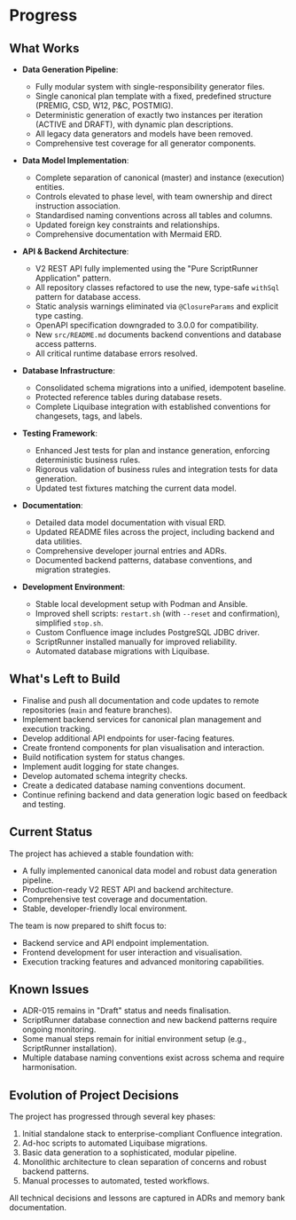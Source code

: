 # Progress

## What Works

- **Data Generation Pipeline**:
  - Fully modular system with single-responsibility generator files.
  - Single canonical plan template with a fixed, predefined structure (PREMIG, CSD, W12, P&C, POSTMIG).
  - Deterministic generation of exactly two instances per iteration (ACTIVE and DRAFT), with dynamic plan descriptions.
  - All legacy data generators and models have been removed.
  - Comprehensive test coverage for all generator components.

- **Data Model Implementation**:
  - Complete separation of canonical (master) and instance (execution) entities.
  - Controls elevated to phase level, with team ownership and direct instruction association.
  - Standardised naming conventions across all tables and columns.
  - Updated foreign key constraints and relationships.
  - Comprehensive documentation with Mermaid ERD.

- **API & Backend Architecture**:
  - V2 REST API fully implemented using the "Pure ScriptRunner Application" pattern.
  - All repository classes refactored to use the new, type-safe `withSql` pattern for database access.
  - Static analysis warnings eliminated via `@ClosureParams` and explicit type casting.
  - OpenAPI specification downgraded to 3.0.0 for compatibility.
  - New `src/README.md` documents backend conventions and database access patterns.
  - All critical runtime database errors resolved.

- **Database Infrastructure**:
  - Consolidated schema migrations into a unified, idempotent baseline.
  - Protected reference tables during database resets.
  - Complete Liquibase integration with established conventions for changesets, tags, and labels.

- **Testing Framework**:
  - Enhanced Jest tests for plan and instance generation, enforcing deterministic business rules.
  - Rigorous validation of business rules and integration tests for data generation.
  - Updated test fixtures matching the current data model.

- **Documentation**:
  - Detailed data model documentation with visual ERD.
  - Updated README files across the project, including backend and data utilities.
  - Comprehensive developer journal entries and ADRs.
  - Documented backend patterns, database conventions, and migration strategies.

- **Development Environment**:
  - Stable local development setup with Podman and Ansible.
  - Improved shell scripts: `restart.sh` (with `--reset` and confirmation), simplified `stop.sh`.
  - Custom Confluence image includes PostgreSQL JDBC driver.
  - ScriptRunner installed manually for improved reliability.
  - Automated database migrations with Liquibase.

## What's Left to Build

- Finalise and push all documentation and code updates to remote repositories (`main` and feature branches).
- Implement backend services for canonical plan management and execution tracking.
- Develop additional API endpoints for user-facing features.
- Create frontend components for plan visualisation and interaction.
- Build notification system for status changes.
- Implement audit logging for state changes.
- Develop automated schema integrity checks.
- Create a dedicated database naming conventions document.
- Continue refining backend and data generation logic based on feedback and testing.

## Current Status

The project has achieved a stable foundation with:
- A fully implemented canonical data model and robust data generation pipeline.
- Production-ready V2 REST API and backend architecture.
- Comprehensive test coverage and documentation.
- Stable, developer-friendly local environment.

The team is now prepared to shift focus to:
- Backend service and API endpoint implementation.
- Frontend development for user interaction and visualisation.
- Execution tracking features and advanced monitoring capabilities.

## Known Issues

- ADR-015 remains in "Draft" status and needs finalisation.
- ScriptRunner database connection and new backend patterns require ongoing monitoring.
- Some manual steps remain for initial environment setup (e.g., ScriptRunner installation).
- Multiple database naming conventions exist across schema and require harmonisation.

## Evolution of Project Decisions

The project has progressed through several key phases:
1. Initial standalone stack to enterprise-compliant Confluence integration.
2. Ad-hoc scripts to automated Liquibase migrations.
3. Basic data generation to a sophisticated, modular pipeline.
4. Monolithic architecture to clean separation of concerns and robust backend patterns.
5. Manual processes to automated, tested workflows.

All technical decisions and lessons are captured in ADRs and memory bank documentation.
